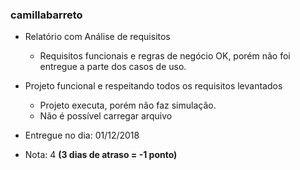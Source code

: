 ### camillabarreto

-   Relatório com Análise de requisitos

    -   Requisitos funcionais e regras de negócio OK, porém não foi entregue a parte dos casos de uso.
-   Projeto funcional e respeitando todos os requisitos levantados 

    -   Projeto executa, porém não faz simulação. 
    -   Não é possível carregar arquivo
-   Entregue no dia: 01/12/2018
-   Nota:  4 **(3 dias de atraso = -1 ponto)**

